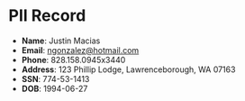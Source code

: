 # PII Record
- **Name**: Justin Macias
- **Email**: ngonzalez@hotmail.com
- **Phone**: 828.158.0945x3440
- **Address**: 123 Phillip Lodge, Lawrenceborough, WA 07163
- **SSN**: 774-53-1413
- **DOB**: 1994-06-27

